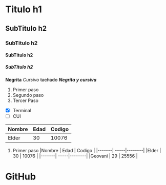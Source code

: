 
# Titulo h1
## SubTitulo h2
### SubTitulo h2
#### SubTitulo h2
##### SubTitulo h2

**Negrita**
*Cursivo*
~~tachado~~
***Negrita y cursiva***

1. Primer paso
2. Segundo paso
3. Tercer Paso

- [x] Terminal
- [ ] CUI

|Nombre | Edad | Codigo |
|-------| -----|--------|
|Elder | 30 | 10076 |


1. Primer paso
|Nombre | Edad | Codigo |
|-------| -----|--------|
|Elder | 30 | 10076 |
|-------| -----|--------|
|Geovani | 29 | 25556 |


# GitHub
